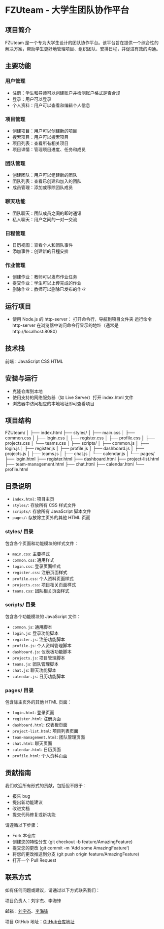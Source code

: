 # FZUteam - 大学生团队协作平台
## 项目简介
FZUteam 是一个专为大学生设计的团队协作平台。该平台旨在提供一个综合性的解决方案，帮助学生更好地管理项目、组织团队、安排日程，并促进有效的沟通。
## 主要功能
### 用户管理
- 注册：学生和导师可以创建账户并检测账户格式是否合规
- 登录：用户可以登录
- 个人资料：用户可以查看和编辑个人信息
### 项目管理
- 创建项目：用户可以创建新的项目
- 搜索项目：用户可以搜索项目
- 项目列表：查看所有相关项目
- 项目详情：管理项目进度、任务和成员
### 团队管理
- 创建团队：用户可以组建新的团队
- 团队列表：查看已创建和加入的团队
- 成员管理：添加或移除团队成员
### 聊天功能
- 团队聊天：团队成员之间的即时通讯
- 私人聊天：用户之间的一对一交流
### 日程管理
- 日历视图：查看个人和团队事件
- 添加事件：创建新的日程安排

### 作业管理
- 创建作业：教师可以发布作业任务
- 提交作业：学生可以上传完成的作业
- 删除作业：教师可以删除已发布的作业
## 运行项目


- 使用 Node.js 的 http-server：
打开命令行，导航到项目文件夹
运行命令 http-server
在浏览器中访问命令行显示的地址（通常是 http://localhost:8080）
## 技术栈
前端：JavaScript CSS HTML
## 安装与运行
- 克隆仓库到本地
- 使用支持的网络服务器（如 Live Server）打开 index.html 文件
- 浏览器中访问相应的本地地址即可查看项目
## 项目结构

FZUteam/
│
├── index.html
├── styles/
│ ├── main.css
│ ├── common.css
│ ├── login.css
│ ├── register.css
│ ├── profile.css
│ ├── projects.css
│ └── teams.css
│
├── scripts/
│ ├── common.js
│ ├── login.js
│ ├── register.js
│ ├── profile.js
│ ├── dashboard.js
│ ├── projects.js
│ ├── teams.js
│ ├── chat.js
│ └── calendar.js
│
└── pages/
├── login.html
├── register.html
├── dashboard.html
├── project-list.html
├── team-management.html
├── chat.html
├── calendar.html
└── profile.html
## 目录说明

- `index.html`: 项目主页
- `styles/`: 存放所有 CSS 样式文件
- `scripts/`: 存放所有 JavaScript 脚本文件
- `pages/`: 存放除主页外的其他 HTML 页面

### styles/ 目录

包含各个页面和功能模块的样式文件：

- `main.css`: 主要样式
- `common.css`: 通用样式
- `login.css`: 登录页面样式
- `register.css`: 注册页面样式
- `profile.css`: 个人资料页面样式
- `projects.css`: 项目相关页面样式
- `teams.css`: 团队相关页面样式

### scripts/ 目录

包含各个功能模块的 JavaScript 文件：

- `common.js`: 通用脚本
- `login.js`: 登录功能脚本
- `register.js`: 注册功能脚本
- `profile.js`: 个人资料管理脚本
- `dashboard.js`: 仪表板功能脚本
- `projects.js`: 项目管理脚本
- `teams.js`: 团队管理脚本
- `chat.js`: 聊天功能脚本
- `calendar.js`: 日历功能脚本

### pages/ 目录

包含除主页外的其他 HTML 页面：

- `login.html`: 登录页面
- `register.html`: 注册页面
- `dashboard.html`: 仪表板页面
- `project-list.html`: 项目列表页面
- `team-management.html`: 团队管理页面
- `chat.html`: 聊天页面
- `calendar.html`: 日历页面
- `profile.html`: 个人资料页面
## 贡献指南
我们欢迎所有形式的贡献，包括但不限于：
- 报告 bug
- 提出新功能建议
- 改进文档
- 提交代码修复或新功能

请遵循以下步骤：
- Fork 本仓库
- 创建您的特性分支 (git checkout -b feature/AmazingFeature)
- 提交您的更改 (git commit -m 'Add some AmazingFeature')
- 将您的更改推送到分支 (git push origin feature/AmazingFeature)
- 打开一个 Pull Request
## 联系方式
如有任何问题或建议，请通过以下方式联系我们：

项目负责人：刘宇杰、李海锋

邮箱：[刘宇杰](mailto:1914998683@qq.com)、[李海锋](mailto:3071442121@qq.com)

项目 GitHub 地址：[GitHub仓库地址](https://github.com/Socra1/102201506-102201511)

